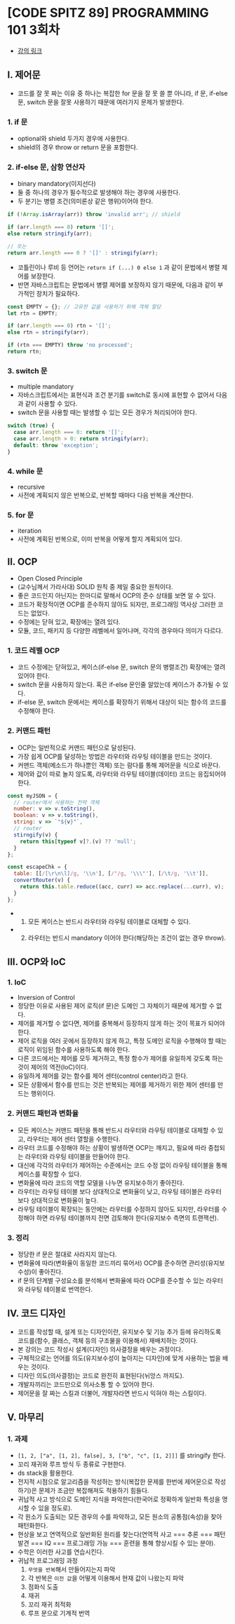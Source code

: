 # [CODE SPITZ 89] PROGRAMMING 101 3회차

- [강의 링크][link]

[link]: https://www.youtube.com/watch?v=v5Dl1C-5uRY

## I. 제어문

- 코드를 잘 못 짜는 이유 중 하나는 복잡한 for 문을 잘 못 쓸 뿐 아니라, if 문, if-else 문, switch 문을 잘못 사용하기 때문에 여러가지 문제가 발생한다.

### 1. if 문
- optional와 shield 두가지 경우에 사용한다.
- shield의 경우 throw or return 문을 포함한다.

### 2. if-else 문, 삼항 연산자
- binary mandatory(이지선다)
- 둘 중 하나의 경우가 필수적으로 발생해야 하는 경우에 사용한다.
- 두 분기는 병렬 조건(의미론상 같은 행위)이어야 한다.
```js
if (!Array.isArray(arr)) throw 'invalid arr'; // shield

if (arr.length === 0) return '[]';
else return stringify(arr);

// 또는
return arr.length === 0 ? '[]' : stringify(arr);
```
- 코틀린이나 루비 등 언어는 `return if (...) 0 else 1` 과 같이 문법에서 병렬 제어를 보장한다.
- 반면 자바스크립트는 문법에서 병렬 제어를 보장하지 않기 때문에, 다음과 같이 부가적인 장치가 필요하다.
```js
const EMPTY = {}; // 고유한 값을 사용하기 위해 객체 할당
let rtn = EMPTY;

if (arr.length === 0) rtn = '[]';
else rtn = stringify(arr);

if (rtn === EMPTY) throw 'no processed';
return rtn;
```

### 3. switch 문
- multiple mandatory
- 자바스크립트에서는 표현식과 조건 분기를 switch로 동시에 표현할 수 없어서 다음과 같이 사용할 수 있다.
- switch 문을 사용할 때는 발생할 수 있는 모든 경우가 처리되어야 한다.
```js
switch (true) {
  case arr.length === 0: return '[]';
  case arr.length > 0: return stringify(arr);
  default: throw 'exception';
}
```

### 4. while 문
- recursive
- 사전에 계획되지 않은 반복으로, 반복할 때마다 다음 반복을 계산한다.

### 5. for 문
- iteration
- 사전에 계획된 반복으로, 이미 반복을 어떻게 할지 계획되어 있다.

## II. OCP

- Open Closed Principle
- (교수님께서 가라사대) SOLID 원칙 중 제일 중요한 원칙이다.
- 좋은 코드인지 아닌지는 한마디로 말해서 OCP의 준수 상태를 보면 알 수 있다.
- 코드가 확정적이면 OCP를 준수하지 않아도 되자만, 프로그래밍 역사상 그러한 코드는 없었다.
- 수정에는 닫혀 있고, 확장에는 열려 있다.
- 모듈, 코드, 패키지 등 다양한 레벨에서 일어나며, 각각의 경우마다 의미가 다르다.

### 1. 코드 레벨 OCP
- 코드 수정에는 닫혀있고, 케이스(if-else 문, switch 문의 병렬조건) 확장에는 열려있어야 한다.
- switch 문을 사용하지 않는다. 혹은 if-else 문인줄 알았는데 케이스가 추가될 수 있다.
- if-else 문, switch 문에서는 케이스를 확장하기 위해서 대상이 되는 함수의 코드를 수정해야 한다.

### 2. 커맨드 패턴
- OCP는 일반적으로 커맨드 패턴으로 달성된다.
- 가장 쉽게 OCP를 달성하는 방법은 라우터와 라우팅 테이블을 만드는 것이다.
- 커맨드 객체(메소드가 하나뿐인 객체) 또는 람다를 통해 제어문을 식으로 바꾼다.
- 제어와 값이 따로 놀지 않도록, 라우터와 라우팅 테이블(데이터) 코드는 응집되어야 한다.
```js
const myJSON = {
  // router에서 사용하는 전략 객체
  number: v => v.toString(),
  boolean: v => v.toString(),
  string: v => `"${v}"`,
  // router
  stirngify(v) {
    return this[typeof v]?.(v) ?? 'null';
  }
};

const escapeChk = {
  table: [[/[\r\n\l]/g, '\\n'], [/"/g, '\\\"'], [/\t/g, '\\t']],
  convertRouter(v) {
    return this.table.reduce((acc, curr) => acc.replace(...curr), v);
  }
};
```
- 1. 모든 케이스는 반드시 라우터와 라우팅 테이블로 대체할 수 있다.
- 2. 라우터는 반드시 mandatory 이어야 한다(해당하는 조건이 없는 경우 throw).

## III. OCP와 IoC

### 1. IoC
- Inversion of Control
- 정당한 이유로 사용된 제어 로직(if 문)은 도메인 그 자체이기 때문에 제거할 수 없다.
- 제어를 제거할 수 없다면, 제어를 중복해서 등장하지 않게 하는 것이 목표가 되어야 한다.
- 제어 로직을 여러 곳에서 등장하지 않게 하고, 특정 도메인 로직을 수행해야 할 때는 로직이 위임된 함수를 사용하도록 해야 한다. 
- 다른 코드에서는 제어를 모두 제거하고, 특정 함수가 제어를 유일하게 갖도록 하는 것이 제어의 역전(IoC)이다.
- 유일하게 제어를 갖는 함수를 제어 센터(control center)라고 한다.
- 모든 상황에서 함수를 만드는 것은 반복되는 제어를 제거하기 위한 제어 센터를 만드는 행위이다.

### 2. 커맨드 패턴과 변화율
- 모든 케이스는 커맨드 패턴을 통해 반드시 라우터와 라우팅 테이블로 대체할 수 있고, 라우터는 제어 센터 열할을 수행한다.
- 라우터 코드를 수정해야 하는 상황이 발생하면 OCP는 깨지고, 필요에 따라 중첩되는 라우터와 라우팅 테이블을 만들어야 한다.
- 대신에 각각의 라우터가 제어하는 수준에서는 코드 수정 없이 라우팅 테이블을 통해 케이스를 확장할 수 있다.
- 변화율에 따라 코드의 역할 모델을 나누면 유지보수하기 좋아진다.
- 라우터는 라우팅 테이블 보다 상대적으로 변화율이 낮고, 라우팅 테이블은 라우터 보다 상대적으로 변화율이 높다.
- 라우팅 테이블이 확장되는 동안에는 라우터를 수정하지 않아도 되지만, 라우터를 수정해야 하면 라우팅 테이블까지 전면 검토해야 한다(유지보수 측면의 트랜잭션).

### 3. 정리
- 정당한 if 문은 절대로 사라지지 않는다.
- 변화율에 따라(변화율이 동일한 코드끼리 묶어서) OCP를 준수하면 관리성(유지보수성)이 좋아진다.
- if 문의 단계별 구성요소를 분석해서 변화율에 따라 OCP를 준수할 수 있는 라우터와 라우팅 테이블로 번역한다.

## IV. 코드 디자인

- 코드를 작성할 때, 설계 또는 디자인이란, 유지보수 및 기능 추가 등에 유리하도록 코드를(함수, 클래스, 객체 등의 구조물을 이용해서) 재배치하는 것이다.
- 본 강의는 코드 작성시 설계(디자인) 의사결정을 배우는 과정이다.
- 구체적으로는 언어를 의도(유지보수성이 높아지는 디자인)에 맞게 사용하는 법을 배우는 것이다.
- 디자인 의도(의사결정)는 코드로 완전히 표현된다(뉘앙스 까지도).
- 개발자끼리는 코드만으로 의사소통 할 수 있어야 한다.
- 제어문을 잘 짜는 스킬과 더불어, 개발자라면 반드시 익혀야 하는 스킬이다.

## V. 마무리

### 1. 과제
- `[1, 2, ["a", [1, 2], false], 3, ["b", "c", [1, 2]]]` 를 stringify 한다.
- 꼬리 재귀와 루프 방식 두 종류로 구현한다.
- ds stack을 활용한다.
- 전지적 시점으로 알고리즘을 작성하는 방식(복잡한 문제를 한번에 제어문으로 작성하기)은 문제가 조금만 복잡해져도 적용하기 힘들다.
- 귀납적 사고 방식으로 도메인 지식을 파악한다(한국어로 정확하게 일반화 특성을 명시할 수 있을 정도로).
- 각 원소가 도출되는 모든 경우의 수를 파악하고, 모든 원소의 공통점(속성)을 찾아 패턴화한다.
- 현상을 보고 연역적으로 일반화된 원리를 찾는다(연역적 사고 === 추론 === 패턴 발견 === IQ === 프로그래밍 가능 === 훈련을 통해 향상시킬 수 있는 분야).
- 수학은 이러한 사고를 연습시킨다.
- 귀납적 프로그래밍 과정
  1. `무엇을 반복`해서 만들어지는지 파악
  2. 각 반복은 `이전 값`을 어떻게 이용해서 현재 값이 나왔는지 파악
  3. 점화식 도출
  4. 재귀
  5. 꼬리 재귀 최적화
  6. 루프 문으로 기계적 번역
